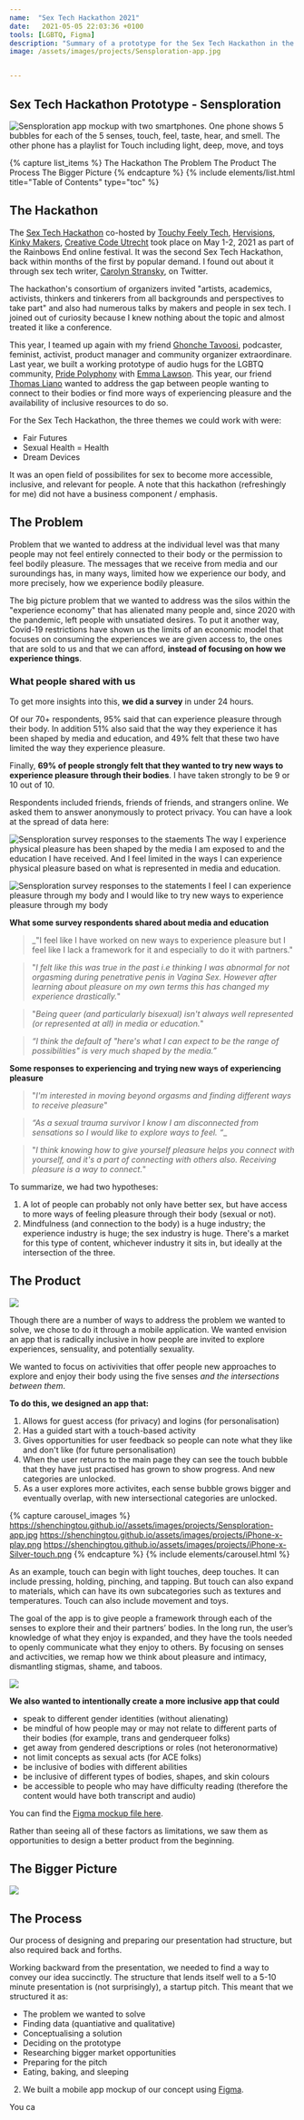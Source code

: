```yaml
---
name:  "Sex Tech Hackathon 2021"
date:   2021-05-05 22:03:36 +0100
tools: [LGBTQ, Figma]
description: "Summary of a prototype for the Sex Tech Hackathon in the Rainbows End Festival"
image: /assets/images/projects/Sensploration-app.jpg


---
```

## Sex Tech Hackathon Prototype - Sensploration

![Sensploration app mockup with two smartphones. One phone shows 5 bubbles for each of the 5 senses, touch, feel, taste, hear, and smell. The other phone has a playlist for Touch including light, deep, move, and toys](/assets/images/projects/Sensploration-app.jpg)

{% capture list_items %}
The Hackathon
The Problem
The Product
The Process
The Bigger Picture
{% endcapture %}
{% include elements/list.html title="Table of Contents" type="toc" %}

## The Hackathon

The [Sex Tech Hackathon](https://hack.touchyfeely.tech/) co-hosted by [Touchy Feely Tech](https://hack.touchyfeely.tech/), [Hervisions](https://hervisions.world/), [Kinky Makers](https://kinkymakers.com/), [Creative Code Utrecht](https://creativecodingutrecht.nl/) took place on May 1-2, 2021 as part of the Rainbows End online festival. It was the second Sex Tech Hackathon, back within months of the first by popular demand. I found out about it through sex tech writer, [Carolyn Stransky](https://twitter.com/carolstran/status/1388772122940649475?s=20), on Twitter.

The hackathon's consortium of organizers invited "artists, academics, activists, thinkers and tinkerers from all backgrounds and perspectives to take part" and also had numerous talks by makers and people in sex tech. I joined out of curiosity because I knew nothing about the topic and almost treated it like a conference.

This year, I teamed up again with my friend [Ghonche Tavoosi](https://twitter.com/glenatavoosi), podcaster, feminist, activist, product manager and community organizer extraordinare. Last year, we built a working prototype of audio hugs for the LGBTQ community, [Pride Polyphony](https://pride-polyphony.netlify.app/) with [Emma Lawson](https://www.linkedin.com/in/emma-c-lawson/). This year, our friend [Thomas Liano](https://www.linkedin.com/feed/update/urn:li:activity:6794673645546430464/) wanted to address the gap between people wanting to connect to their bodies or find more ways of experiencing pleasure and the availability of inclusive resources to do so.

For the Sex Tech Hackathon, the three themes we could work with were:
- Fair Futures
- Sexual Health = Health
- Dream Devices

It was an open field of possibilites for sex to become more accessible, inclusive, and relevant for people. A note that this hackathon (refreshingly for me) did not have a business component / emphasis.

## The Problem

Problem that we wanted to address at the individual level was that many people may not feel entirely connected to their body or the permission to feel bodily pleasure. The messages that we receive from media and our suroundings has, in many ways, limited how we experience our body, and more precisely, how we experience bodily pleasure. 

The big picture problem that we wanted to address was the silos within the "experience economy" that has alienated many people and, since 2020 with the pandemic, left people with unsatiated desires. To put it another way, Covid-19 restrictions have shown us the limits of an economic model that focuses on consuming the experiences we are given access to, the ones that are sold to us and that we can afford, **instead of focusing on how we experience things**.

### What people shared with us

To get more insights into this, **we did a survey** in under 24 hours. 

Of our 70+ respondents, 95% said that can experience pleasure through their body. In addition 51% also said that the way they experience it has been shaped by media and education, and 49% felt that these two have limited the way they experience pleasure.

Finally, **69% of people strongly felt that they wanted to try new ways to experience pleasure through their bodies**. I have taken strongly to be 9 or 10 out of 10.

Respondents included friends, friends of friends, and strangers online. We asked them to answer anonymously to protect privacy. You can have a look at the spread of data here: 

![Sensploration survey responses to the staements The way I experience physical pleasure has been shaped by the media I am exposed to and the education I have received. And I feel limited in the ways I can experience physical pleasure based on what is represented in media and education. ](/assets/images/projects/sensploration-survey-results-1.png)

![Sensploration survey responses to the statements I feel I can experience pleasure through my body and I would like to try new ways to experience pleasure through my body](/assets/images/projects/sensploration-survey-results-2.png)

**What some survey respondents shared about media and education**
>_"I feel like I have worked on new ways to experience pleasure but I feel like I lack a framework for it and especially to do it with partners."

>"_I felt like this was true in the past i.e thinking I was abnormal for not orgasming during penetrative penis in Vagina Sex. However after learning about pleasure on my own terms this has changed my experience drastically._"

>"*Being queer (and particularly bisexual) isn't always well represented (or represented at all) in media or education.*"

> _“I think the default of "here's what I can expect to be the range of possibilities" is very much shaped by the media.”_

**Some responses to experiencing and trying new ways of experiencing pleasure**
>"_I'm interested in moving beyond orgasms and finding different ways to receive pleasure_"

> _“As a sexual trauma survivor I know I am disconnected from sensations so I would like to explore ways to feel. “__

> "*I think knowing how to give yourself pleasure helps you connect with yourself, and it's a part of connecting with others also. Receiving pleasure is a way to connect.*"


To summarize, we had two hypotheses:
1. A lot of people can probably not only have better sex, but have access to more ways of feeling pleasure through their body (sexual or not). 
2. Mindfulness (and connection to the body) is a huge industry; the experience industry is huge; the sex industry is huge. There's a market for this type of content, whichever industry it sits in, but ideally at the intersection of the three.

## The Product

![](/assets/images/projects/sensploration.gif)

Though there are a number of ways to address the problem we wanted to solve, we chose to do it through a mobile application. We wanted envision an app that is radically inclusive in how people are invited to explore experiences, sensuality, and potentially sexuality.

We wanted to focus on activivities that offer people new approaches to explore and enjoy their body using the five senses *and the intersections between them*.

**To do this, we designed an app that:**
1. Allows for guest access (for privacy) and logins (for personalisation)
2. Has a guided start with a touch-based activity
3. Gives opportunities for user feedback so people can note what they like and don't like (for future personalisation)
4. When the user returns to the main page they can see the touch bubble that they have just practised has grown to show progress. And new categories are unlocked.
5. As a user explores more activites, each sense bubble grows bigger and eventually overlap, with new intersectional categories are unlocked. 


{% capture carousel_images %}
https://shenchingtou.github.io//assets/images/projects/Sensploration-app.jpg
https://shenchingtou.github.io/assets/images/projects/iPhone-x-play.png
https://shenchingtou.github.io/assets/images/projects/iPhone-x-Silver-touch.png
{% endcapture %}
{% include elements/carousel.html %}

As an example, touch can begin with light touches, deep touches. It can include pressing, holding, pinching, and tapping. But touch can also expand to materials, which can have its own subcategories such as textures and temperatures. Touch can also include movement and toys. 

The goal of the app is to give people a framework through each of the senses to explore their and their partners’ bodies. In the long run, the user’s knowledge of what they enjoy is expanded, and they have the tools needed to openly communicate what they enjoy to others. By focusing on senses and activcities, we remap how we think about pleasure and intimacy, dismantling stigmas, shame, and taboos. 

![](/assets/images/projects/iPhone-x-play.png)

**We also wanted to intentionally create a more inclusive app that could**

- speak to different gender identities (without alienating)
- be mindful of how people may or may not relate to different parts of their bodies (for example, trans and genderqueer folks)
- get away from gendered descriptions or roles (not heteronormative)
- not limit concepts as sexual acts (for ACE folks)
- be inclusive of bodies with different abilities
- be inclusive of different types of bodies, shapes, and skin colours 
- be accessible to people who may have difficulty reading (therefore the content would have both transcript and audio)

You can find the [Figma mockup file here](https://www.figma.com/file/sDEEMSubsVP6V0azWhCIQv/Sensploration?node-id=0%3A1).

Rather than seeing all of these factors as limitations, we saw them as opportunities to design a better product from the beginning. 


## The Bigger Picture

![](/assets/images/projects/sex-industry-size.jpg)

## The Process

Our process of designing and preparing our presentation had structure, but also required back and forths.

Working backward from the presentation, we needed to find a way to convey our idea succinctly. The structure that lends itself well to a 5-10 minute presentation is (not surprisingly), a startup pitch. This meant that we structured it as:
- The problem we wanted to solve
- Finding data (quantiative and qualitative)
- Conceptualising a solution
- Deciding on the prototype
- Researching bigger market opportunities
- Preparing for the pitch
- Eating, baking, and sleeping



2. We built a mobile app mockup of our concept using [Figma](https://figma.com).

You ca


